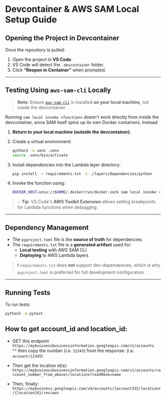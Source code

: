 # Devcontainer & AWS SAM Local Setup Guide

## Opening the Project in Devcontainer

Once the repository is pulled:

1. Open the project in **VS Code**.
2. VS Code will detect the `.devcontainer` folder.
3. Click **“Reopen in Container”** when prompted.

---

## Testing Using `aws-sam-cli` Locally

> **Note**: Ensure [`aws-sam-cli`](https://docs.aws.amazon.com/serverless-application-model/latest/developerguide/install-sam-cli.html) is installed **on your local machine**, not inside the devcontainer.

Running `sam local invoke <function>` doesn't work directly from inside the devcontainer, since SAM itself spins up its own Docker containers. Instead:

1. **Return to your local machine (outside the devcontainer)**.
2. Create a virtual environment:

    ```bash
    python3 -m venv .venv
    source .venv/bin/activate
    ```

3. Install dependencies into the Lambda layer directory:

    ```bash
    pip install -r requirements.txt -t ./layers/dependencies/python
    ```

4. Invoke the function using:

    ```bash
    DOCKER_HOST=unix://$HOME/.docker/run/docker.sock sam local invoke <function-name>
    ```

> 💡 **Tip**: VS Code's **AWS Toolkit Extension** allows setting breakpoints for Lambda functions when debugging.

---

## Dependency Management

- The `pyproject.toml` file is the **source of truth** for dependencies.
- The `requirements.txt` file is a **generated artifact** used for:
  - **Local testing** with AWS SAM CLI
  - **Deploying** to AWS Lambda layers

> ❗ `requirements.txt` does **not** support dev-dependencies, which is why `pyproject.toml` is preferred for full development configuration.

---

## Running Tests

To run tests:

```bash
python3 -m pytest
```


## How to get account_id and location_id:

- GET this endpoint  
  `https://mybusinessbusinessinformation.googleapis.com/v1/accounts`  
  ^^ then copy the number (i.e. `12345`) from the response: (i.e. `account/12345`)

- Then get the location id(s):  
  `https://mybusinessbusinessinformation.googleapis.com/v1/accounts/<account_number_from_above>/locations?readMask=name`

- Then, finally:  
  `https://mybusiness.googleapis.com/v4/accounts/{accountId}/locations/{locationId}/reviews`
